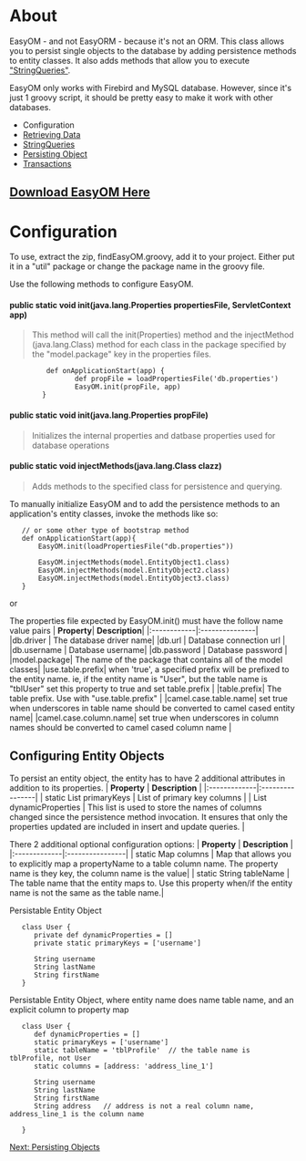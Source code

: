 # About #
EasyOM - and not EasyORM -  because it's not an ORM.  This class allows you to persist single objects to the database by adding persistence methods to entity classes.  It also adds methods that allow you to execute ["StringQueries"](stringQueries.md).

EasyOM only works with Firebird and MySQL database.  However, since it's just 1 groovy script, it should be pretty easy to make it work with other databases.

  * Configuration
  * [Retrieving Data](easyom_query.md)
  * [StringQueries](stringQueries.md)
  * [Persisting Object](easyom_persist.md)
  * [Transactions](easyom_trans.md)

## [Download EasyOM Here](http://code.google.com/p/easygsp/downloads/list) ##

# Configuration #
To use, extract the zip, findEasyOM.groovy, add it to your project.  Either put it in a "util" package or change the package name in the groovy file.


Use the following methods to configure EasyOM.

#### public static void init(java.lang.Properties propertiesFile, ServletContext app) ####
> This method will call the init(Properties) method and the injectMethod (java.lang.Class) method for each class in the package specified by the "model.package" key in the properties files.
```
         def onApplicationStart(app) {  
                def propFile = loadPropertiesFile('db.properties')
                EasyOM.init(propFile, app)
        } 
```


#### public static void init(java.lang.Properties propFile) ####
> Initializes the internal properties and datbase properties used for database operations

#### public static void injectMethods(java.lang.Class clazz) ####
> Adds methods to the specified class for persistence and querying.

To manually initialize EasyOM and to add the persistence methods to an application's entity classes, invoke the methods like so:

```
   // or some other type of bootstrap method
   def onApplicationStart(app){
       EasyOM.init(loadPropertiesFile("db.properties"))

       EasyOM.injectMethods(model.EntityObject1.class)
       EasyOM.injectMethods(model.EntityObject2.class)
       EasyOM.injectMethods(model.EntityObject3.class)
   }
```

or




The properties file expected by EasyOM.init() must have the follow name value pairs
| **Property**| **Description**|
|:------------|:---------------|
|db.driver | The database driver name|
|db.url | Database connection url |
|db.username | Database username|
|db.password | Database password |
|model.package| The name of the package that contains all of the model classes|
|use.table.prefix| when 'true', a specified prefix will be prefixed to the entity name.  ie, if the entity name is "User", but the table name is "tblUser" set this property to true and set table.prefix |
|table.prefix| The table prefix. Use with "use.table.prefix" |
|camel.case.table.name| set true when underscores in table name should be converted to camel cased entity name|
|camel.case.column.name| set true when underscores in column names should be converted to camel cased column name |

## Configuring Entity Objects ##
To persist an entity object, the entity has to have 2 additional attributes in addition to its properties.
| **Property** | **Description** |
|:-------------|:----------------|
| static List primaryKeys | List of primary key columns |
| List dynamicProperties | This list is used to store the names of columns changed since the persistence method invocation.  It ensures that only the properties updated are included in insert and update queries. |

There 2 additional optional configuration options:
| **Property** | **Description** |
|:-------------|:----------------|
| static Map columns |  Map that allows you to explicitly map a propertyName to a table column name. The property name is they key, the column name is the value|
| static String tableName | The table name that the entity maps to.  Use this property when/if the entity name is not the same as the table name.|

Persistable Entity Object
```
   class User {
      private def dynamicProperties = [] 
      private static primaryKeys = ['username']
    
      String username
      String lastName
      String firstName
   }

```

Persistable Entity Object, where entity name does name table name, and an explicit column to property map
```
   class User {
      def dynamicProperties = [] 
      static primaryKeys = ['username']
      static tableName = 'tblProfile'  // the table name is tblProfile, not User
      static columns = [address: 'address_line_1']

      String username
      String lastName
      String firstName
      String address   // address is not a real column name, address_line_1 is the column name 
      
   }

```

[Next: Persisting Objects](easyom_persist.md)